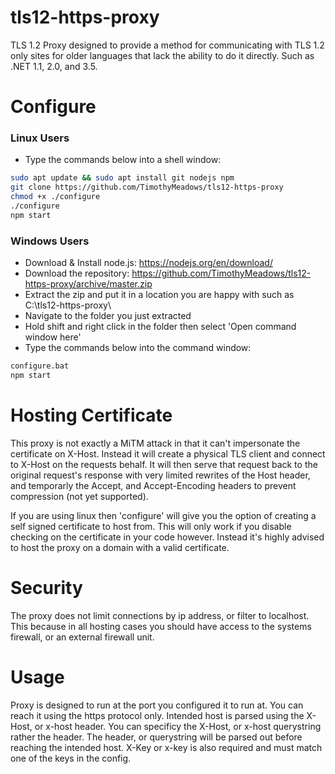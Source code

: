 # tls12-https-proxy
TLS 1.2 Proxy designed to provide a method for communicating with TLS 1.2 only sites for older languages that lack the ability to do it directly. Such as .NET 1.1, 2.0, and 3.5.

# Configure
### Linux Users
* Type the commands below into a shell window:
``` bash
sudo apt update && sudo apt install git nodejs npm
git clone https://github.com/TimothyMeadows/tls12-https-proxy
chmod +x ./configure
./configure
npm start
```
### Windows Users
* Download & Install node.js: https://nodejs.org/en/download/
* Download the repository: https://github.com/TimothyMeadows/tls12-https-proxy/archive/master.zip
* Extract the zip and put it in a location you are happy with such as C:\tls12-https-proxy\
* Navigate to the folder you just extracted
* Hold shift and right click in the folder then select 'Open command window here'
* Type the commands below into the command window:
``` bash
configure.bat
npm start
```

# Hosting Certificate

This proxy is not exactly a MiTM attack in that it can't impersonate the certificate on X-Host. Instead it will create a physical TLS client and connect to X-Host on the requests behalf. It will then serve that request back to the original request's response with very limited rewrites of the Host header, and temporarly the Accept, and Accept-Encoding headers to prevent compression (not yet supported).

If you are using linux then 'configure' will give you the option of creating a self signed certificate to host from. This will only work if you disable checking on the certificate in your code however. Instead it's highly advised to host the proxy on a domain with a valid certificate.

# Security

The proxy does not limit connections by ip address, or filter to localhost. This because in all hosting cases you should have access to the systems firewall, or an external firewall unit.

# Usage

Proxy is designed to run at the port you configured it to run at. You can reach it using the https protocol only. Intended host is parsed using the X-Host, or x-host header. You can specificy the X-Host, or x-host querystring rather the header. The header, or querystring will be parsed out before reaching the intended host. X-Key or x-key is also required and must match one of the keys in the config.
